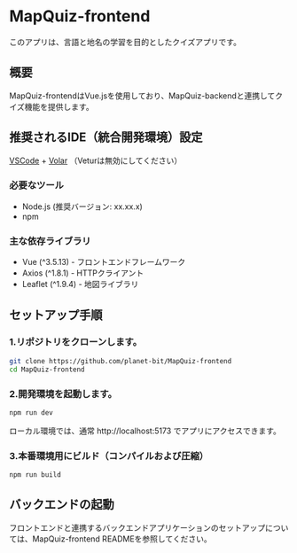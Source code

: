# MapQuiz-frontend

このアプリは、言語と地名の学習を目的としたクイズアプリです。

## 概要
MapQuiz-frontendはVue.jsを使用しており、MapQuiz-backendと連携してクイズ機能を提供します。


## 推奨されるIDE（統合開発環境）設定

[VSCode](https://code.visualstudio.com/) + [Volar](https://marketplace.visualstudio.com/items?itemName=Vue.volar) （Veturは無効にしてください）

### 必要なツール
- Node.js (推奨バージョン: xx.xx.x)
- npm

### 主な依存ライブラリ
- Vue (^3.5.13) - フロントエンドフレームワーク
- Axios (^1.8.1) - HTTPクライアント
- Leaflet (^1.9.4) - 地図ライブラリ

## セットアップ手順

### 1.リポジトリをクローンします。

```sh
git clone https://github.com/planet-bit/MapQuiz-frontend
cd MapQuiz-frontend
```

### 2.開発環境を起動します。

```sh
npm run dev
```
ローカル環境では、通常 http://localhost:5173 でアプリにアクセスできます。

### 3.本番環境用にビルド（コンパイルおよび圧縮）

```sh
npm run build
```

## バックエンドの起動

フロントエンドと連携するバックエンドアプリケーションのセットアップについては、MapQuiz-frontend READMEを参照してください。